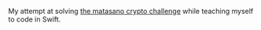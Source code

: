 My attempt at solving [the matasano crypto challenge](http://cryptopals.com) while teaching myself to code in Swift.
